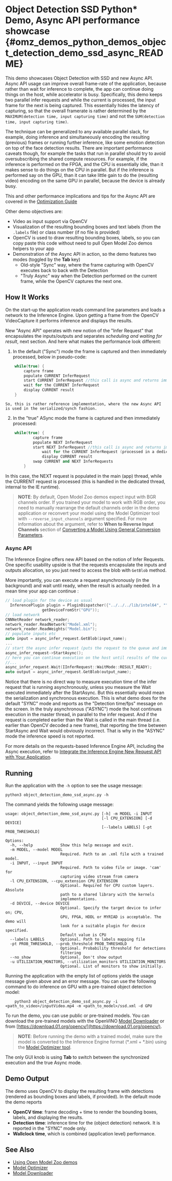 # Object Detection SSD Python* Demo, Async API performance showcase {#omz_demos_python_demos_object_detection_demo_ssd_async_README}

This demo showcases Object Detection with SSD and new Async API.
Async API usage can improve overall frame-rate of the application, because rather than wait for inference to complete,
the app can continue doing things on the host, while accelerator is busy.
Specifically, this demo keeps two parallel infer requests and while the current is processed, the input frame for the next
is being captured. This essentially hides the latency of capturing, so that the overall framerate is rather
determined by the `MAXIMUM(detection time, input capturing time)` and not the `SUM(detection time, input capturing time)`.

The technique can be generalized to any available parallel slack, for example, doing inference and simultaneously encoding the resulting
(previous) frames or running further inference, like some emotion detection on top of the face detection results.
There are important performance
caveats though, for example the tasks that run in parallel should try to avoid oversubscribing the shared compute resources.
For example, if the inference is performed on the FPGA, and the CPU is essentially idle, than it makes sense to do things on the CPU
in parallel. But if the inference is performed say on the GPU, than it can take little gain to do the (resulting video) encoding
on the same GPU in parallel, because the device is already busy.

This and other performance implications and tips for the Async API are covered in the [Optimization Guide](https://docs.openvinotoolkit.org/latest/_docs_optimization_guide_dldt_optimization_guide.html)

Other demo objectives are:
* Video as input support via OpenCV
* Visualization of the resulting bounding boxes and text labels (from the `.labels` file) or class number (if no file is provided)
* OpenCV is used to draw resulting bounding boxes, labels, so you can copy paste this code without
need to pull Open Model Zoo demos helpers to your app
* Demonstration of the Async API in action, so the demo features two modes (toggled by the **Tab** key)
    -  Old-style "Sync" way, where the frame capturing with OpenCV executes back to back with the Detection
    -  "Truly Async" way when the Detection performed on the current frame, while the OpenCV captures the next one.

## How It Works

On the start-up the application reads command line parameters and loads a network to the Inference
Engine. Upon getting a frame from the OpenCV VideoCapture it performs inference and displays the results.

New "Async API" operates with new notion of the "Infer Request" that encapsulates the inputs/outputs and separates *scheduling and waiting for result*,
next section. And here what makes the performance look different:
1. In the default ("Sync") mode the frame is captured and then immediately processed, below in pseudo-code:
```cpp
    while(true) {
        capture frame
        populate CURRENT InferRequest
        start CURRENT InferRequest //this call is async and returns immediately
        wait for the CURRENT InferRequest
        display CURRENT result
    }
```
    So, this is rather reference implementation, where the new Async API is used in the serialized/synch fashion.
2. In the "true" ASync mode the frame is captured and then immediately processed:
```cpp
    while(true) {
            capture frame
            populate NEXT InferRequest
            start NEXT InferRequest //this call is async and returns immediately
                wait for the CURRENT InferRequest (processed in a dedicated thread)
                display CURRENT result
            swap CURRENT and NEXT InferRequests
        }
```
In this case, the NEXT request is populated in the main (app) thread, while the CURRENT request is processed
(this is handled in the dedicated thread, internal to the IE runtime).


> **NOTE**: By default, Open Model Zoo demos expect input with BGR channels order. If you trained your model to work with RGB order, you need to manually rearrange the default channels order in the demo application or reconvert your model using the Model Optimizer tool with `--reverse_input_channels` argument specified. For more information about the argument, refer to **When to Reverse Input Channels** section of [Converting a Model Using General Conversion Parameters](https://docs.openvinotoolkit.org/latest/_docs_MO_DG_prepare_model_convert_model_Converting_Model_General.html).

### Async API

The Inference Engine offers new API based on the notion of Infer Requests. One specific usability upside
is that the requests encapsulate the inputs and outputs allocation, so you just need to access the blob  with `GetBlob` method.

More importantly, you can execute a request asynchronously (in the background) and wait until ready, when the result is actually needed.
In a mean time your app can continue :

```cpp
// load plugin for the device as usual
  InferencePlugin plugin = PluginDispatcher({"../../../lib/intel64", ""}).getSuitablePlugin(
                getDeviceFromStr("GPU"));
// load network
CNNNetReader network_reader;
network_reader.ReadNetwork("Model.xml");
network_reader.ReadWeights("Model.bin");
// populate inputs etc
auto input = async_infer_request.GetBlob(input_name);
...
// start the async infer request (puts the request to the queue and immediately returns)
async_infer_request->StartAsync();
// here you can continue execution on the host until results of the current request are really needed
//...
async_infer_request.Wait(IInferRequest::WaitMode::RESULT_READY);
auto output = async_infer_request.GetBlob(output_name);
```
Notice that there is no direct way to measure execution time of the infer request that is running asynchronously, unless
you measure the Wait executed immediately after the StartAsync. But this essentially would mean the serialization and synchronous
execution. This is what demo does for the default "SYNC" mode and reports as the "Detection time/fps" message on the screen.
In the truly asynchronous ("ASYNC") mode the host continues execution in the master thread, in parallel to the infer request.
And if the request is completed earlier than the Wait is called in the main thread (i.e. earlier than OpenCV decoded a new frame),
that reporting the time between StartAsync and Wait would obviously incorrect.
That is why in the "ASYNC" mode the inference speed is not reported.


For more details on the requests-based Inference Engine API, including the Async execution, refer to [Integrate the Inference Engine New Request API with Your Application](https://docs.openvinotoolkit.org/latest/_docs_IE_DG_Integrate_with_customer_application_new_API.html).


## Running

Run the application with the `-h` option to see the usage message:
```
python3 object_detection_demo_ssd_async.py -h
```
The command yields the following usage message:
```
usage: object_detection_demo_ssd_async.py [-h] -m MODEL -i INPUT
                                          [-l CPU_EXTENSION] [-d DEVICE] 
                                          [--labels LABELS] [-pt PROB_THRESHOLD]

Options:
  -h, --help            Show this help message and exit.
  -m MODEL, --model MODEL
                        Required. Path to an .xml file with a trained model.
  -i INPUT, --input INPUT
                        Required. Path to video file or image. 'cam' for
                        capturing video stream from camera
  -l CPU_EXTENSION, --cpu_extension CPU_EXTENSION
                        Optional. Required for CPU custom layers. Absolute
                        path to a shared library with the kernels
                        implementations.
  -d DEVICE, --device DEVICE
                        Optional. Specify the target device to infer on; CPU,
                        GPU, FPGA, HDDL or MYRIAD is acceptable. The demo will
                        look for a suitable plugin for device specified.
                        Default value is CPU
  --labels LABELS       Optional. Path to labels mapping file
  -pt PROB_THRESHOLD, --prob_threshold PROB_THRESHOLD
                        Optional. Probability threshold for detections
                        filtering
  --no_show             Optional. Don't show output
  -u UTILIZATION_MONITORS, --utilization_monitors UTILIZATION_MONITORS
                        Optional. List of monitors to show initially.
```

Running the application with the empty list of options yields the usage message given above and an error message.
You can use the following command to do inference on GPU with a pre-trained object detection model:
```
    python3 object_detection_demo_ssd_async.py -i <path_to_video>/inputVideo.mp4 -m <path_to_model>/ssd.xml -d GPU
```

To run the demo, you can use public or pre-trained models. You can download the pre-trained models with the OpenVINO [Model Downloader](../../../tools/downloader/README.md) or from [https://download.01.org/opencv/](https://download.01.org/opencv/).

> **NOTE**: Before running the demo with a trained model, make sure the model is converted to the Inference Engine format (\*.xml + \*.bin) using the [Model Optimizer tool](https://docs.openvinotoolkit.org/latest/_docs_MO_DG_Deep_Learning_Model_Optimizer_DevGuide.html).

The only GUI knob is using **Tab** to switch between the synchronized execution and the true Async mode.

## Demo Output

The demo uses OpenCV to display the resulting frame with detections (rendered as bounding boxes and labels, if provided).
In the default mode the demo reports
* **OpenCV time**: frame decoding + time to render the bounding boxes, labels, and displaying the results.
* **Detection time**: inference time for the (object detection) network. It is reported in the "SYNC" mode only.
* **Wallclock time**, which is combined (application level) performance.


## See Also
* [Using Open Model Zoo demos](../../README.md)
* [Model Optimizer](https://docs.openvinotoolkit.org/latest/_docs_MO_DG_Deep_Learning_Model_Optimizer_DevGuide.html)
* [Model Downloader](../../../tools/downloader/README.md)
